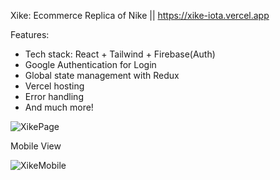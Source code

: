 Xike: Ecommerce Replica of Nike || https://xike-iota.vercel.app

Features:
 * Tech stack: React + Tailwind + Firebase(Auth)
 * Google Authentication for Login
 * Global state management with Redux
 * Vercel hosting
 * Error handling
 * And much more!

![XikePage](https://github.com/Harshathkulal/xike/assets/130536991/7fe01032-7755-482d-8767-6608abf1c7c1)

Mobile View

![XikeMobile](https://github.com/Harshathkulal/xike/assets/130536991/4dba1810-d82d-45b3-919d-af9b48bc4be5)


